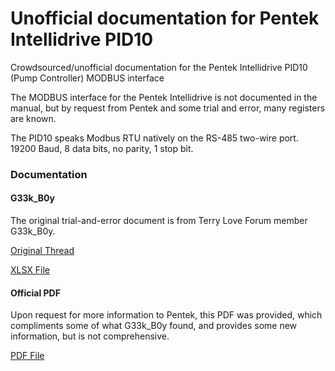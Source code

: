 # Unofficial documentation for Pentek Intellidrive PID10
Crowdsourced/unofficial documentation for the Pentek Intellidrive PID10 (Pump Controller) MODBUS interface

The MODBUS interface for the Pentek Intellidrive is not documented in the manual, but by request from Pentek and some trial and error, many registers are known.

The PID10 speaks Modbus RTU natively on the RS-485 two-wire port. 19200 Baud, 8 data bits, no parity, 1 stop bit.

### Documentation

#### G33k_B0y

The original trial-and-error document is from Terry Love Forum member G33k_B0y.

[Original Thread](https://terrylove.com/forums/index.php?threads/pentek-intellidrive-communications.99276)

[XLSX File](modbus_registers.xlsx)

#### Official PDF

Upon request for more information to Pentek, this PDF was provided, which compliments some of what G33k_B0y found, and provides some new information, but is not comprehensive.

[PDF File](pid10_modbus.pdf)
